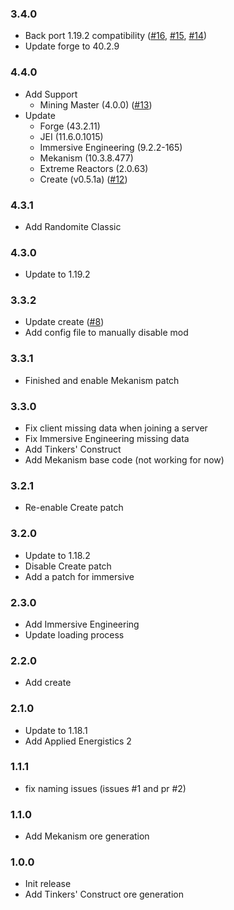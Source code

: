 ### 3.4.0
+ Back port 1.19.2 compatibility ([#16](https://github.com/Janoeo/JER-Integration/pull/16), [#15](https://github.com/Janoeo/JER-Integration/issues/15), [#14](https://github.com/Janoeo/JER-Integration/issues/14))
+ Update forge to 40.2.9

### 4.4.0
+ Add Support
  + Mining Master (4.0.0) ([#13](https://github.com/Janoeo/JER-Integration/pull/13))
+ Update
  + Forge (43.2.11)
  + JEI (11.6.0.1015)
  + Immersive Engineering (9.2.2-165)
  + Mekanism (10.3.8.477)
  + Extreme Reactors (2.0.63)
  + Create (v0.5.1a) ([#12](https://github.com/Janoeo/JER-Integration/pull/12))

### 4.3.1
+ Add Randomite Classic

### 4.3.0
+ Update to 1.19.2

### 3.3.2
+ Update create ([#8](https://github.com/Janoeo/JER-Integration/pull/8))
+ Add config file to manually disable mod

### 3.3.1
+ Finished and enable Mekanism patch

### 3.3.0
+ Fix client missing data when joining a server
+ Fix Immersive Engineering missing data
+ Add Tinkers' Construct
+ Add Mekanism base code (not working for now)

### 3.2.1
+ Re-enable Create patch

### 3.2.0
+ Update to 1.18.2
+ Disable Create patch
+ Add a patch for immersive

### 2.3.0
+ Add Immersive Engineering
+ Update loading process

### 2.2.0

+ Add create

### 2.1.0

+ Update to 1.18.1
+ Add Applied Energistics 2

### 1.1.1

+ fix naming issues (issues #1 and pr #2)

### 1.1.0

+ Add Mekanism ore generation

### 1.0.0

+ Init release
+ Add Tinkers' Construct ore generation